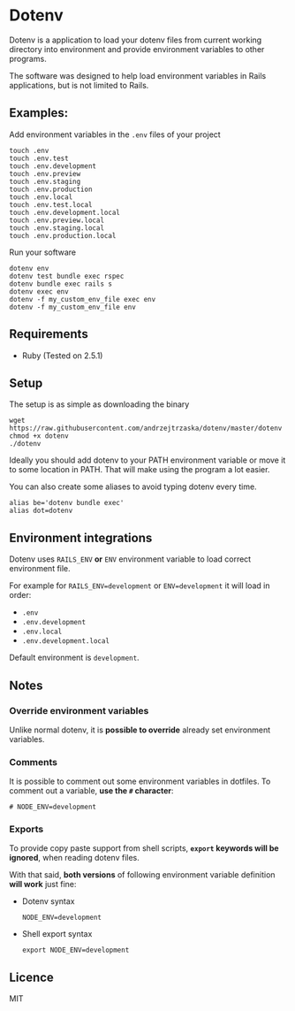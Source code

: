 # Dotenv

Dotenv is a application to load your dotenv files from current working directory into environment and provide environment variables to other programs.

The software was designed to help load environment variables in Rails applications, but is not limited to Rails.

## Examples:

Add environment variables in the `.env` files of your project

    touch .env
    touch .env.test
    touch .env.development
    touch .env.preview
    touch .env.staging
    touch .env.production
    touch .env.local
    touch .env.test.local
    touch .env.development.local
    touch .env.preview.local
    touch .env.staging.local
    touch .env.production.local

Run your software

    dotenv env
    dotenv test bundle exec rspec
    dotenv bundle exec rails s
    dotenv exec env
    dotenv -f my_custom_env_file exec env
    dotenv -f my_custom_env_file env

## Requirements

- Ruby (Tested on 2.5.1)

## Setup

The setup is as simple as downloading the binary

    wget https://raw.githubusercontent.com/andrzejtrzaska/dotenv/master/dotenv
    chmod +x dotenv
    ./dotenv

Ideally you should add dotenv to your PATH environment variable or move it to some location in PATH. That will make using the program a lot easier.

You can also create some aliases to avoid typing dotenv every time.

    alias be='dotenv bundle exec'
    alias dot=dotenv

## Environment integrations

Dotenv uses `RAILS_ENV` **or** `ENV` environment variable to load correct environment file.

For example for `RAILS_ENV=development` or `ENV=development` it will load in order:

- `.env`
- `.env.development`
- `.env.local`
- `.env.development.local`

Default environment is `development`.

## Notes

### Override environment variables

Unlike normal dotenv, it is **possible to override** already set environment variables.

### Comments

It is possible to comment out some environment variables in dotfiles. To comment out a variable, **use the `#` character**:

    # NODE_ENV=development

### Exports

To provide copy paste support from shell scripts, **`export` keywords will be ignored**, when reading dotenv files.

With that said, **both versions** of following environment variable definition **will work** just fine:

- Dotenv syntax


    `NODE_ENV=development`

- Shell export syntax


    `export NODE_ENV=development`

## Licence

MIT
